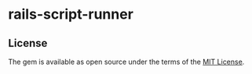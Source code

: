 # rails-script-runner

## License

The gem is available as open source under the terms of the [MIT License](LICENSE.txt).
